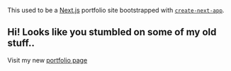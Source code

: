 This used to be a [Next.js](https://nextjs.org/) portfolio site bootstrapped with [`create-next-app`](https://github.com/vercel/next.js/tree/canary/packages/create-next-app).

## Hi! Looks like you stumbled on some of my old stuff..

Visit my new [portfolio page](https://shijoybharath.github.io)
